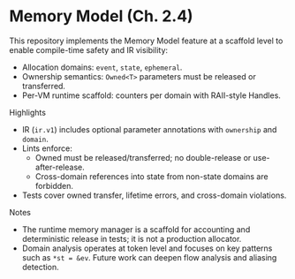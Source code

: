# Memory Model (Ch. 2.4)

This repository implements the Memory Model feature at a scaffold level to enable
compile-time safety and IR visibility:

- Allocation domains: `event`, `state`, `ephemeral`.
- Ownership semantics: `Owned<T>` parameters must be released or transferred.
- Per-VM runtime scaffold: counters per domain with RAII-style Handles.

Highlights

- IR (`ir.v1`) includes optional parameter annotations with `ownership` and `domain`.
- Lints enforce:
  - Owned<T> must be released/transferred; no double-release or use-after-release.
  - Cross-domain references into state from non-state domains are forbidden.
- Tests cover owned transfer, lifetime errors, and cross-domain violations.

Notes

- The runtime memory manager is a scaffold for accounting and deterministic
  release in tests; it is not a production allocator.
- Domain analysis operates at token level and focuses on key patterns such as
  `*st = &ev`. Future work can deepen flow analysis and aliasing detection.


